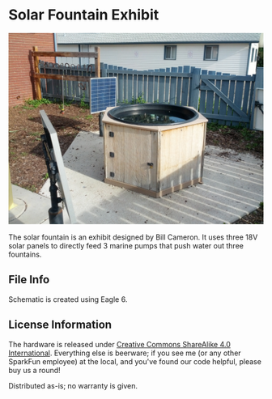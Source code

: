 Solar Fountain Exhibit
=========================

![Solar Fountain](https://raw.githubusercontent.com/nseidle/Solar_Fountain/master/Solar%20Fountain%20at%20WOW.jpg)

The solar fountain is an exhibit designed by Bill Cameron. It uses three 18V solar panels to directly feed 3 marine pumps that push water out three fountains.

File Info
-------------------
Schematic is created using Eagle 6.
 
License Information
-------------------
The hardware is released under [Creative Commons ShareAlike 4.0 International](https://creativecommons.org/licenses/by-sa/4.0/).
Everything else is beerware; if you see me (or any other SparkFun employee) at the local, and you've found our code helpful, please buy us a round!

Distributed as-is; no warranty is given.